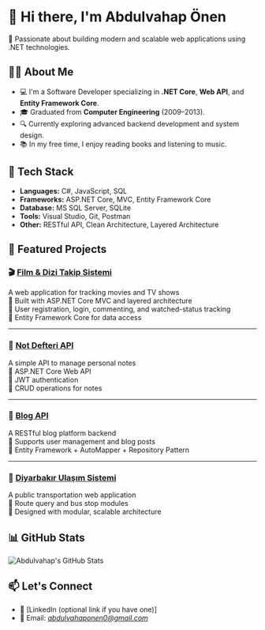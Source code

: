 # 👋 Hi there, I'm Abdulvahap Önen

🎯 Passionate about building modern and scalable web applications using .NET technologies.

## 🧑‍💻 About Me

- 💻 I'm a Software Developer specializing in **.NET Core**, **Web API**, and **Entity Framework Core**.
- 🎓 Graduated from **Computer Engineering** (2009–2013).
- 🔍 Currently exploring advanced backend development and system design.
- 📚 In my free time, I enjoy reading books and listening to music.

## 🔧 Tech Stack

- **Languages:** C#, JavaScript, SQL  
- **Frameworks:** ASP.NET Core, MVC, Entity Framework Core  
- **Database:** MS SQL Server, SQLite  
- **Tools:** Visual Studio, Git, Postman  
- **Other:** RESTful API, Clean Architecture, Layered Architecture

## 📂 Featured Projects

### 🎬 [Film & Dizi Takip Sistemi](https://github.com/abdulvahaponen0/Filmvedizitakip)
A web application for tracking movies and TV shows  
🔹 Built with ASP.NET Core MVC and layered architecture  
🔹 User registration, login, commenting, and watched-status tracking  
🔹 Entity Framework Core for data access

---

### 📝 [Not Defteri API](https://github.com/abdulvahaponen0/NotDefteriAPI)
A simple API to manage personal notes  
🔹 ASP.NET Core Web API  
🔹 JWT authentication  
🔹 CRUD operations for notes

---

### 📖 [Blog API](https://github.com/abdulvahaponen0/BlogAPI)
A RESTful blog platform backend  
🔹 Supports user management and blog posts  
🔹 Entity Framework + AutoMapper + Repository Pattern

---

### 🚌 [Diyarbakır Ulaşım Sistemi](https://github.com/abdulvahaponen0/DiyarbakirUlasim)
A public transportation web application  
🔹 Route query and bus stop modules  
🔹 Designed with modular, scalable architecture

## 📊 GitHub Stats

![Abdulvahap's GitHub Stats](https://github-readme-stats.vercel.app/api?username=abdulvahaponen0&show_icons=true&theme=tokyonight)

## 📫 Let's Connect

- 💼 [LinkedIn (optional link if you have one)]  
- 📧 Email: *abdulvahaponen0@gmail.com*  
